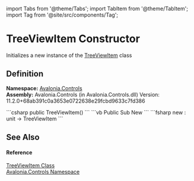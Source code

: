import Tabs from '@theme/Tabs'; 
import TabItem from '@theme/TabItem'; 
import Tag from '@site/src/components/Tag'; 

# TreeViewItem Constructor


Initializes a new instance of the <a href="T_Avalonia_Controls_TreeViewItem">TreeViewItem</a> class



## Definition
**Namespace:** <a href="N_Avalonia_Controls">Avalonia.Controls</a>  
**Assembly:** Avalonia.Controls (in Avalonia.Controls.dll) Version: 11.2.0+68ab391c0a3653e0722638e29fcbd9633c7fd386

<Tabs groupId="api-code-preview">
<TabItem value="csharp" label="C#">
```csharp
public TreeViewItem()
```
</TabItem>
<TabItem value="vb" label="VB">
```vb
Public Sub New
```
</TabItem>
<TabItem value="fsharp" label="F#">
```fsharp
new : unit -> TreeViewItem
```
</TabItem>
</Tabs>



## See Also


#### Reference
<a href="T_Avalonia_Controls_TreeViewItem">TreeViewItem Class</a>  
<a href="N_Avalonia_Controls">Avalonia.Controls Namespace</a>  
